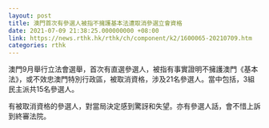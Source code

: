 ```yaml
---
layout: post
title: 澳門首次有參選人被指不擁護基本法遭取消參選立會資格
date: 2021-07-09 21:38:25.000000000 +08:00
link: https://news.rthk.hk/rthk/ch/component/k2/1600065-20210709.htm
categories: rthk
---
```


澳門9月舉行立法會選舉，首次有直選參選人，被指有事實證明不擁護澳門《基本法》，或不效忠澳門特別行政區，被取消資格，涉及21名參選人。當中包括，3組民主派共15名參選人。

有被取消資格的參選人，對當局決定感到驚訝和失望。亦有參選人話，會不惜上訴到終審法院。
